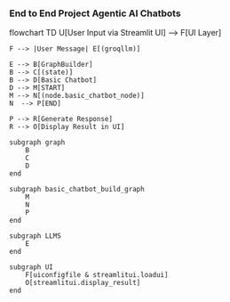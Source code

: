 ### End to End Project Agentic AI Chatbots

flowchart TD
    U[User Input via Streamlit UI] --> F[UI Layer]

    F --> |User Message| E[(groqllm)]

    E --> B[GraphBuilder]
    B --> C[(state)]
    B --> D[Basic Chatbot]
    D --> M[START]
    M --> N[(node.basic_chatbot_node)]
    N  --> P[END]

    P --> R[Generate Response]
    R --> O[Display Result in UI]

    subgraph graph
        B
        C
        D
    end

    subgraph basic_chatbot_build_graph 
        M 
        N 
        P  
    end

    subgraph LLMS
        E
    end

    subgraph UI
        F[uiconfigfile & streamlitui.loadui]
        O[streamlitui.display_result]
    end